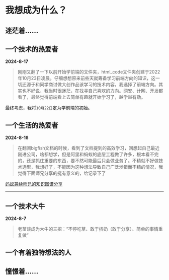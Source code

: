 # 我想成为什么？

## 迷茫着……

## 一个技术的热爱者
**2024-8-17**
> 刚刚又翻了一下以前开始学前端的文件夹，html_code文件夹创建于2022年10月23日凌晨。仔细想想原来前些天就筹备学习前端方向的知识，这一切还源于和同学商讨做大创作品该学习的技术内容，我选择了前端方向。其实也不好说，我当时很迷茫，在找寻自己喜欢的方向。网安、计网、开发都看了，最终觉得前端看上去简单有趣就开始学习了，越学越有劲。

最终考虑，我将`10月22日`定为学前端的初始。


## 一个生活的热爱者
**2024-8-16**<br>
> 在翻阅bigfish文档的时候，看到了文档提到的高效学习，回想起自己最近刚进公司，啥都想学，但是阿里和蚂蚁的底层工程做了许多，根本看不完的，还是抓住重要的东西，要不然可能最后只会做业务了。不精就不好做技术选型，我想好了，不能因为这种想法导致自己广泛涉猎而不精的情况，我觉得下面师兄分享的挺有意义的，给记录下了

[蚂蚁兼续师兄的知识图谱分享](https://www.yuque.com/jianxu/knowledgemap)
<hr>

## 一个技术大牛
**2024-8-7**
> 老苗谈成为大牛的三招：“不停吃草、敢于挤奶（敢于分享）、简单的事情重复做”

## 一个有着独特想法的人

## 憧憬着……


